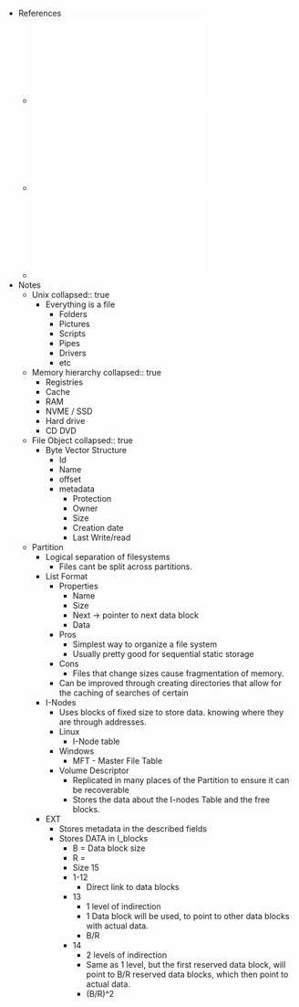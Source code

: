 - References
	- ![SF 1 - Sistema de ficheiros - visao global.pdf](../assets/SF_1_-_Sistema_de_ficheiros_-_visao_global_1737551226977_0.pdf)
	- ![21 - Sistemas de ficheiros - Estruturas em disco.pdf](../assets/21_-_Sistemas_de_ficheiros_-_Estruturas_em_disco_1737551243673_0.pdf)
	- ![22 - Sistemas de ficheiros - Estruturas em memoria.pdf](../assets/22_-_Sistemas_de_ficheiros_-_Estruturas_em_memoria_1737551249259_0.pdf)
- Notes
	- Unix
	  collapsed:: true
		- Everything is a file
			- Folders
			- Pictures
			- Scripts
			- Pipes
			- Drivers
			- etc
	- Memory hierarchy
	  collapsed:: true
		- Registries
		- Cache
		- RAM
		- NVME / SSD
		- Hard drive
		- CD DVD
	- File Object
	  collapsed:: true
		- Byte Vector Structure
			- Id
			- Name
			- offset
			- metadata
				- Protection
				- Owner
				- Size
				- Creation date
				- Last Write/read
	- Partition
		- Logical separation of filesystems
			- Files cant be split across partitions.
		- List Format
			- Properties
				- Name
				- Size
				- Next -> pointer to next data block
				- Data
			- Pros
				- Simplest way to organize a file system
				- Usually pretty good for sequential static storage
			- Cons
				- Files that change sizes cause fragmentation of memory.
			- Can be improved through creating directories that allow for the caching of searches of certain
		- I-Nodes
			- Uses blocks of fixed size to store data. knowing where they are through addresses.
			- Linux
				- I-Node table
			- Windows
				- MFT - Master File Table
			- Volume Descriptor
				- Replicated in many places of the Partition to ensure it can be recoverable
				- Stores the data about the I-nodes Table and the free blocks.
		- EXT
			- Stores metadata in the described fields
			- Stores DATA in I_blocks
				- B = Data block size
				- R =
				- Size 15
				- 1-12
					- Direct link to data blocks
				- 13
					- 1 level of indirection
					- 1 Data block will be used, to point to other data blocks with actual data.
					- B/R
				- 14
					- 2 levels of indirection
					- Same as 1 level, but the first reserved data block, will point to B/R reserved data blocks, which then point to actual data.
					- (B/R)^2